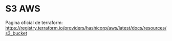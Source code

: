 # S3 AWS

Pagina oficial de terraform: https://registry.terraform.io/providers/hashicorp/aws/latest/docs/resources/s3_bucket
